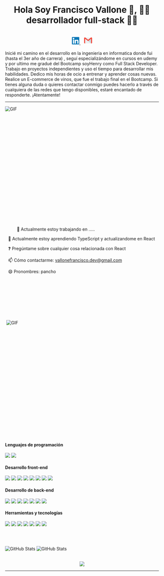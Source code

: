 <br/> 
 <div align="center">
   <h1>Hola Soy Francisco Vallone 👋, 👨‍💻 desarrollador full-stack 👨‍💻</h1>
 </div>  
<br/> 
<div  align="center" id="badges">
<!--   <a href="https://www.linkedin.com/in/francisco-fabian-vallone-510b71223/">
    <img src="https://img.shields.io/badge/LinkedIn-blue?style=for-the-badge&logo=linkedin&logoColor=white" alt="LinkedIn Badge"/>
  </a> -->
  <a href="https://www.linkedin.com/in/francisco-fabian-vallone-510b71223/">
    <img alt="Satyam Goyal | Linkedin" width="24px" src="https://github.com/SatYu26/SatYu26/blob/master/Assets/Linkedin.svg" />
  </a> &nbsp;&nbsp;
  <a href="mailto:fvallone@hotmail.es">
    <img  alt="Satyam Goyal | Gmail" width="26px" src="https://github.com/SatYu26/SatYu26/blob/master/Assets/Gmail.svg" />
  </a>
</div>
<br/>
Inicié mi camino en el desarrollo en la ingenieria en informatica donde fui (hasta el 3er año de carrera) , seguí especializándome en cursos en udemy y por ultimo me gradué del Bootcamp soyHenry como Full Stack Developer. Trabajo en proyectos independientes y uso el tiempo para desarrollar mis habilidades. Dedico mis horas de ocio a entrenar y aprender cosas nuevas. Realice un E-commerce de vinos, que fue el trabajo final en el Bootcamp. Si tienes alguna duda o quieres contactar conmigo puedes hacerlo a través de cualquiera de las redes que tengo disponibles, estaré encantado de responderte. ¡Atentamente!

----

<div style="width:50%;height:0;padding-bottom:75%;margin-right:75%">
  <img align="left" alt="GIF" src="https://64.media.tumblr.com/604ce393cef474ee082433b535f272d3/026a1af30e0751b5-79/s1280x1920/41b3973f52f7097c543034e142499635d267a65d.gifv" height="400"/>
</div>
<div align="left" style="padding-left: 10px">
 
  🔭 Actualmente estoy trabajando en .....
 
  🌱 Actualmente estoy aprendiendo TypeScript y actualizandome en React
  
  ❓ Pregúntame sobre cualquier cosa relacionada con React
  
  📫 Cómo contactarme: vallonefrancisco.dev@gmail.com
  
  😄 Pronombres: pancho
</div>

<br/>
<br/>
<br/>
<br/>
<br/>
<br/>
<br/>
<br/>

<div style="width:100%;height:0;padding-bottom:75%;position:relative;">
  <img align="right" alt="GIF" src="https://paginawebprofesional.es/wp-content/uploads/2022/06/disenador-web-3.gif" width="500"/>
</div
<br />
<h4>Lenguajes de programación</h4>
<p>
  <img src="https://img.shields.io/badge/JavaScript-F7DF1E?style=for-the-badge&logo=javascript&logoColor=black">
  <img src="https://img.shields.io/badge/php-%23777BB4.svg?style=for-the-badge&logo=php&logoColor=white">
<!--   <img src="https://img.shields.io/badge/typescript-%23007ACC.svg?style=for-the-badge&logo=typescript&logoColor=white"> -->
</p>
<h4>Desarrollo front-end</h4>
<p>
  <img src="https://img.shields.io/badge/HTML5-E34F26?style=for-the-badge&logo=html5&logoColor=white">
  <img src="https://img.shields.io/badge/CSS3-1572B6?style=for-the-badge&logo=css3&logoColor=white">
  <img src="https://img.shields.io/badge/React-20232A?style=for-the-badge&logo=react&logoColor=61DAFB">
  <img src="https://img.shields.io/badge/bootstrap-%238511FA.svg?style=for-the-badge&logo=bootstrap&logoColor=white">
  <img src="https://img.shields.io/badge/redux-%23593d88.svg?style=for-the-badge&logo=redux&logoColor=white">
  <img src="https://img.shields.io/badge/tailwindcss-%2338B2AC.svg?style=for-the-badge&logo=tailwind-css&logoColor=white">
  <img src="https://img.shields.io/badge/less-2B4C80?style=for-the-badge&logo=less&logoColor=white">
  <img src="https://img.shields.io/badge/jquery-%230769AD.svg?style=for-the-badge&logo=jquery&logoColor=white">
</p>
<h4>Desarrollo de back-end</h4>
<p>
  <img src="https://img.shields.io/badge/Node.js-339933?style=for-the-badge&logo=nodedotjs&logoColor=white">
  <img src="https://img.shields.io/badge/MongoDB-white?style=for-the-badge&logo=mongodb&logoColor=4EA94B">
  <img src="https://img.shields.io/badge/mysql-%2300000f.svg?style=for-the-badge&logo=mysql&logoColor=white">
  <img src="https://img.shields.io/badge/postgres-%23316192.svg?style=for-the-badge&logo=postgresql&logoColor=white">
  <img src="https://img.shields.io/badge/express.js-%23404d59.svg?style=for-the-badge&logo=express&logoColor=%2361DAFB">
  <img src="https://img.shields.io/badge/Next-black?style=for-the-badge&logo=next.js&logoColor=white">
  <img src="https://img.shields.io/badge/laravel-%23FF2D20.svg?style=for-the-badge&logo=laravel&logoColor=white">
</p>
<h4>Herramientas y tecnologías</h4>
<p>
  <img src="https://img.shields.io/badge/Git-F05032?style=for-the-badge&logo=git&logoColor=white">
  <img src="https://img.shields.io/badge/GitHub-100000?style=for-the-badge&logo=github&logoColor=white">
<!--   <img src="https://img.shields.io/badge/Linux-FCC624?style=for-the-badge&logo=linux&logoColor=black"> -->
  <img src="https://img.shields.io/badge/Vercel-000000?style=for-the-badge&logo=vercel&logoColor=white">
  <img src="https://img.shields.io/badge/figma-%23F24E1E.svg?style=for-the-badge&logo=figma&logoColor=white">
  <img src="https://img.shields.io/badge/netlify-%23000000.svg?style=for-the-badge&logo=netlify&logoColor=#00C7B7">
  <img src="https://img.shields.io/badge/Postman-FF6C37?style=for-the-badge&logo=postman&logoColor=white">
  <img src="https://img.shields.io/badge/vite-%23646CFF.svg?style=for-the-badge&logo=vite&logoColor=white">
</p>
<br />
<br />

![GitHub Stats](https://github-readme-stats.vercel.app/api?username=PANCHOv96&theme=tokyonight)
![GitHub Stats](https://github-readme-stats.vercel.app/api/top-langs/?username=panchov96&theme=tokyonight&hide_border=false&include_all_commits=false&count_private=false&layout=compact)

<br />

<div align="center">
  <img src="https://komarev.com/ghpvc/?username=panchov96&&style=for-the-badge&abbreviated=true" align="center" />
</div>  
 
----

<!--
```js
import SoftwareDeveloper from 'franciscoVallone';

class Bio extends SoftwareDeveloper {
  name = 'Francisco Vallone';
  title = 'Fullstack developer';
  location = 'Rafaela, ARG';
}

class Skills extends SoftwareDeveloper {
  code: ['Javascript', 'HTML', 'CSS'],
  technologies: {
      frontEnd: {
         js: ['React','Redux'],
         css: ['Bootstrap', 'Material Design', 'Semantic UI'],
      },
      backEnd: {
         js: ['Node', 'Express'],
      },
      databases: ['PostgreSQL', 'mySQL', 'SQLServer'],
   },
   tools:['Git','Github','Vercel','VisualCode','Heroku','Trello','Stackoverflow'],
   methodologies: ['SCRUM']
   currentOccupation: ['open for job opportunities'],
}
```
-->



